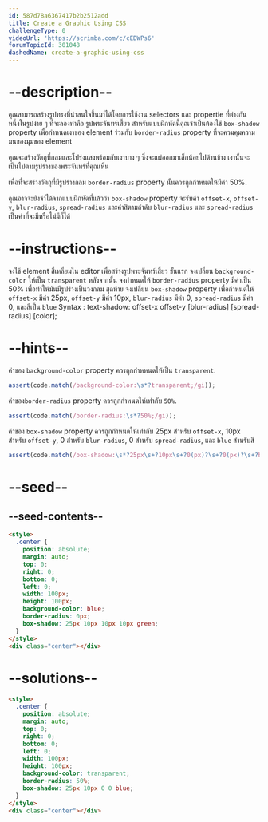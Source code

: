 ```yaml
---
id: 587d78a6367417b2b2512add
title: Create a Graphic Using CSS
challengeType: 0
videoUrl: 'https://scrimba.com/c/cEDWPs6'
forumTopicId: 301048
dashedName: create-a-graphic-using-css
---
```


# --description--

คุณสามารถสร้างรูปทรงที่น่าสนใจขึ้นมาได้โดยการใช้งาน selectors และ propertie ที่ต่างกัน
หนึ่งในรูปง่าย ๆ ที่จะลองทำคือ รูปพระจันทร์เสี้ยว
สำหรับแบบฝึกหัดนี้คุณจำเป็นต้องใช้ `box-shadow` property เพื่อกำหนดเงาของ element ร่วมกับ `border-radius` property ที่จะควมคุมความมนของมุมของ element

คุณจะสร้างวัตถุที่กลมและโปร่งแสงพร้อมกับเงาบาง ๆ ซึ่งจะแผ่ออกมาเล็กน้อยไปด้านข้าง
เงานั้นจะเป็นไปตามรูปร่างของพระจันทร์ที่คุณเห็น

เพื่อที่จะสร้างวัตถุที่มีรูปร่างกลม `border-radius` property นั้นควรถูกกำหนดให้มีค่า 50%.

คุณอาจจะยังจำได้จากแบบฝึกหัดที่แล้วว่า `box-shadow` property จะรับค่า `offset-x`, `offset-y`, `blur-radius`, `spread-radius` และค่าสีตามลำดับ
`blur-radius` และ `spread-radius` เป็นค่าที่จะมีหรือไม่มีก็ได้

# --instructions--

จงใช้ element สี่เหลี่ยมใน editor เพื่อสร้างรูปพระจันทร์เสี้ยว
ขั้นแรก จงเปลี่ยน `background-color` ให้เป็น `transparent`
หลังจากนั้น จงกำหนดให้ `border-radius` property มีค่าเป็น 50% เพื่อทำให้มันมีรูปร่างเป็นวงกลม
สุดท้าย จงเปลี่ยน `box-shadow` property เพื่อกำหนดให้ `offset-x` มีค่า 25px, `offset-y` มีค่า 10px, `blur-radius` มีค่า 0, `spread-radius` มีค่า 0, และสีเป็น `blue`
Syntax : text-shadow: offset-x offset-y [blur-radius] [spread-radius] [color];

# --hints--

ค่าของ `background-color` property ควรถูกกำหหนดให้เป็น `transparent`.

```js
assert(code.match(/background-color:\s*?transparent;/gi));
```

ค่าของ`border-radius` property ควรถูกกำหนดให้เท่ากับ `50%`.

```js
assert(code.match(/border-radius:\s*?50%;/gi));
```

ค่าของ `box-shadow` property ควรถูกกำหนดให้เท่ากับ 25px สำหรับ `offset-x`, 10px สำหรับ `offset-y`, 0 สำหรับ `blur-radius`, 0 สำหรับ `spread-radius`, และ `blue` สำหรับสี

```js
assert(code.match(/box-shadow:\s*?25px\s+?10px\s+?0(px)?\s+?0(px)?\s+?blue\s*?;/gi));
```

# --seed--

## --seed-contents--

```html
<style>
  .center {
    position: absolute;
    margin: auto;
    top: 0;
    right: 0;
    bottom: 0;
    left: 0;
    width: 100px;
    height: 100px;
    background-color: blue;
    border-radius: 0px;
    box-shadow: 25px 10px 10px 10px green;
  }
</style>
<div class="center"></div>
```

# --solutions--

```html
<style>
  .center {
    position: absolute;
    margin: auto;
    top: 0;
    right: 0;
    bottom: 0;
    left: 0;
    width: 100px;
    height: 100px;
    background-color: transparent;
    border-radius: 50%;
    box-shadow: 25px 10px 0 0 blue;
  }
</style>
<div class="center"></div>
```
